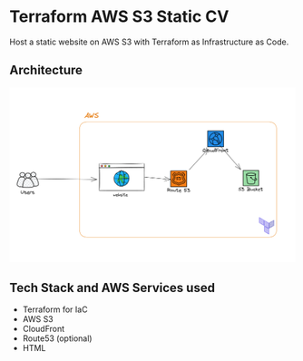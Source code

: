 # Terraform AWS S3 Static CV

Host a static website on AWS S3 with Terraform as Infrastructure as Code.

## Architecture

![Static Site on AWS with Terraform](images/terraform-aws-static-site-diagram.png)

## Tech Stack and AWS Services used

- Terraform for IaC
- AWS S3
- CloudFront
- Route53 (optional)
- HTML
